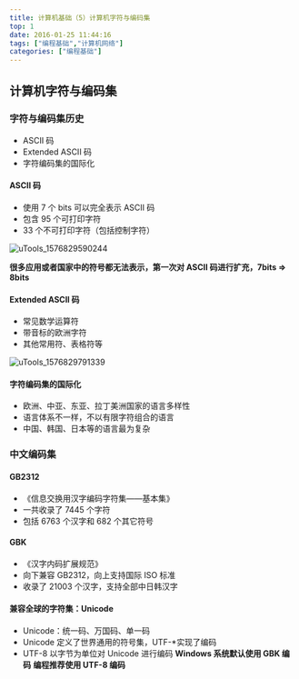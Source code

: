 ```yaml
---
title: 计算机基础（5）计算机字符与编码集
top: 1
date: 2016-01-25 11:44:16
tags: ["编程基础","计算机网络"]
categories: ["编程基础"]
---
```


## 计算机字符与编码集

### 字符与编码集历史

- ASCII 码
- Extended ASCII 码
- 字符编码集的国际化

#### ASCII 码

- 使用 7 个 bits 可以完全表示 ASCII 码
- 包含 95 个可打印字符
- 33 个不可打印字符（包括控制字符）

![uTools_1576829590244](https://tvax4.sinaimg.cn/large/a616b9a4gy1ga39b1k6goj20k00ckgqq.jpg)

**很多应用或者国家中的符号都无法表示，第一次对 ASCII 码进行扩充，7bits => 8bits**

#### Extended ASCII 码

- 常见数学运算符
- 带音标的欧洲字符
- 其他常用符、表格符等

![uTools_1576829791339](https://tva2.sinaimg.cn/large/a616b9a4gy1ga39dlwk2ij20go0alwer.jpg)

#### 字符编码集的国际化

- 欧洲、中亚、东亚、拉丁美洲国家的语言多样性
- 语言体系不一样，不以有限字符组合的语言
- 中国、韩国、日本等的语言最为复杂

### 中文编码集

#### GB2312

- 《信息交换用汉字编码字符集——基本集》
-  一共收录了 7445 个字符
- 包括 6763 个汉字和 682 个其它符号

#### GBK

- 《汉字内码扩展规范》
- 向下兼容 GB2312，向上支持国际 ISO 标准
- 收录了 21003 个汉字，支持全部中日韩汉字

#### 兼容全球的字符集：Unicode

-  Unicode：统一码、万国码、单一码
-  Unicode 定义了世界通用的符号集，UTF-*实现了编码
- UTF-8 以字节为单位对 Unicode 进行编码
**Windows 系统默认使用 GBK 编码**
**编程推荐使用 UTF-8 编码**

